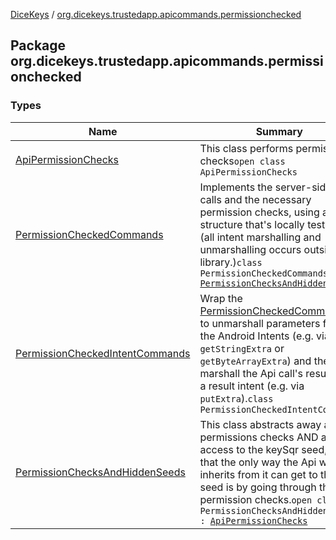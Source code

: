 [DiceKeys](../index.md) / [org.dicekeys.trustedapp.apicommands.permissionchecked](./index.md)

## Package org.dicekeys.trustedapp.apicommands.permissionchecked

### Types

| Name | Summary |
|---|---|
| [ApiPermissionChecks](-api-permission-checks/index.md) | This class performs permission checks`open class ApiPermissionChecks` |
| [PermissionCheckedCommands](-permission-checked-commands/index.md) | Implements the server-side API calls and the necessary permission checks, using a structure that's locally testable (all intent marshalling and unmarshalling occurs outside this library.)`class PermissionCheckedCommands : `[`PermissionChecksAndHiddenSeeds`](-permission-checks-and-hidden-seeds/index.md) |
| [PermissionCheckedIntentCommands](-permission-checked-intent-commands/index.md) | Wrap the [PermissionCheckedCommands](-permission-checked-commands/index.md) to unmarshall parameters from the Android Intents (e.g. via `getStringExtra` or `getByteArrayExtra`) and then marshall the Api call's result into a result intent (e.g. via `putExtra`).`class PermissionCheckedIntentCommands` |
| [PermissionChecksAndHiddenSeeds](-permission-checks-and-hidden-seeds/index.md) | This class abstracts away all permissions checks AND all access to the keySqr seed, so that the only way the Api which inherits from it can get to the seed is by going through the permission checks.`open class PermissionChecksAndHiddenSeeds : `[`ApiPermissionChecks`](-api-permission-checks/index.md) |
